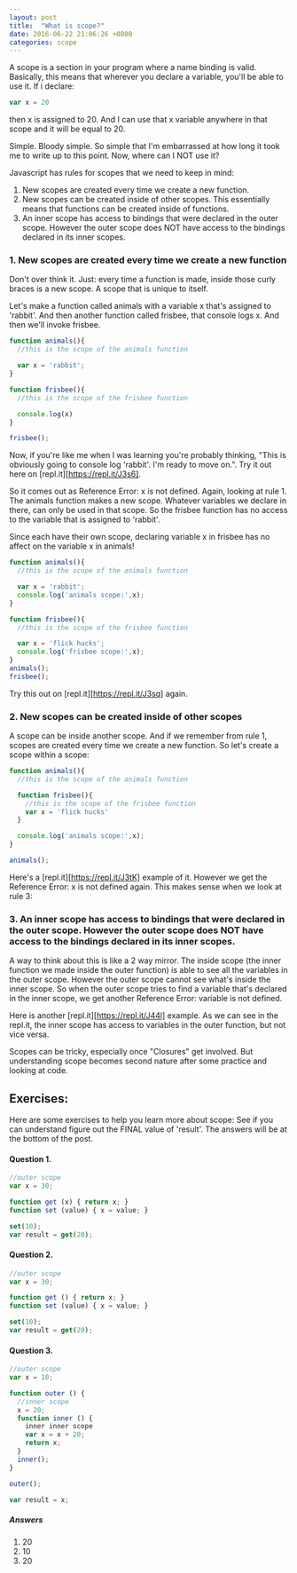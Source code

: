 ```yaml
---
layout: post
title:  "What is scope?"
date: 2016-06-22 21:06:26 +0800
categories: scope
---
```

A scope is a section in your program where a name binding is valid. Basically, this means that wherever you declare a variable, you'll be able to use it. If i declare:
```javascript
var x = 20
```
then x is assigned to 20. And I can use that x variable anywhere in that scope and it will be equal to 20.

Simple. Bloody simple. So simple that I'm embarrassed at how long it took me to write up to this point. Now, where can I NOT use it?

Javascript has rules for scopes that we need to keep in mind:
  1. New scopes are created every time we create a new function.
  2. New scopes can be created inside of other scopes. This essentially means that functions can be created inside of functions.
  3. An inner scope has access to bindings that were declared in the outer scope. However the outer scope does NOT have access to the bindings declared in its inner scopes.

### 1. New scopes are created every time we create a new function

Don't over think it. Just: every time a function is made, inside those curly braces is a new scope. A scope that is unique to itself.

Let's make a function called animals with a variable x that's assigned to 'rabbit'. And then another function called frisbee, that console logs x. And then we'll invoke frisbee.

```javascript
function animals(){
  //this is the scope of the animals function

  var x = 'rabbit';
}

function frisbee(){
  //this is the scope of the frisbee function

  console.log(x)
}

frisbee();
```
Now, if you're like me when I was learning you're probably thinking, "This is obviously going to console log 'rabbit'. I'm ready to move on.". Try it out here on [repl.it][https://repl.it/J3s6].

So it comes out as <span class="red">Reference Error: x is not defined</span>. Again, looking at rule 1. The animals function makes a new scope. Whatever variables we declare in there, can only be used in that scope. So the frisbee function has no access to the variable that is assigned to 'rabbit'.

Since each have their own scope, declaring variable x in frisbee has no affect on the variable x in animals!

```javascript
function animals(){
  //this is the scope of the animals function

  var x = 'rabbit';
  console.log('animals scope:',x);
}

function frisbee(){
  //this is the scope of the frisbee function

  var x = 'flick hucks';
  console.log('frisbee scope:',x);
}
animals();
frisbee();
```
Try this out on [repl.it][https://repl.it/J3sq] again.

### 2. New scopes can be created inside of other scopes

A scope can be inside another scope. And if we remember from rule 1, scopes are created every time we create a new function. So let's create a scope within a scope:

```javascript
function animals(){
  //this is the scope of the animals function

  function frisbee(){
    //this is the scope of the frisbee function
    var x = 'flick hucks'
  }

  console.log('animals scope:',x);
}

animals();
```

Here's a [repl.it][https://repl.it/J3tK] example of it.  However we get the <span class="red">Reference Error: x is not defined</span> again. This makes sense when we look at rule 3:

### 3. An inner scope has access to bindings that were declared in the outer scope. However the outer scope does NOT have access to the bindings declared in its inner scopes.

A way to think about this is like a 2 way mirror. The inside scope (the inner function we made inside the outer function) is able to see all the variables in the outer scope. However the outer scope cannot see what's inside the inner scope. So when the outer scope tries to find a variable that's declared in the inner scope, we get another <span class="red">Reference Error: variable is not defined</span>.

Here is another [repl.it][https://repl.it/J44l] example. As we can see in the repl.it, the inner scope has access to variables in the outer function, but not vice versa.



Scopes can be tricky, especially once "Closures" get involved. But understanding scope becomes second nature after some practice and looking at code.

## Exercises:

Here are some exercises to help you learn more about scope: See if you can understand figure out the FINAL value of 'result'. The answers will be at the bottom of the post.

#### Question 1.
```javascript
//outer scope
var x = 30;

function get (x) { return x; }
function set (value) { x = value; }

set(10);
var result = get(20);

```

#### Question 2.

```javascript
//outer scope
var x = 30;

function get () { return x; }
function set (value) { x = value; }

set(10);
var result = get(20);
```

#### Question 3.
```javascript
//outer scope
var x = 10;

function outer () {
  //inner scope
  x = 20;
  function inner () {
    inner inner scope
    var x = x + 20;
    return x;
  }
  inner();
}

outer();

var result = x;
```

##### Answers
1. 20
2. 10
3. 20
